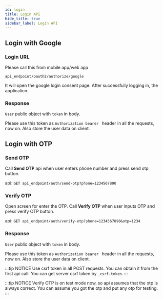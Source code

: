 ```yaml
---
id: login
title: Login API
hide_title: true
sidebar_label: Login API
---
```


## Login with Google

### Login URL

Please call this from mobile app/web app

`api_endpoint/oauth2/authorize/google`

It will open the google login consent page. After successfully logging in, the application.

### Response
`User` public object with `token` in body.

Please use this token as `Authorization bearer ` header in all the requests, now on. Also store the user data on client.


## Login with OTP

### Send OTP

Call __Send OTP__ api when user enters phone number and press send otp button.

api: `GET api_endpoint/auth/send-otp?phone=1234567890`

### Verify OTP

Open screen for enter the OTP. Call __Verify OTP__ when user inputs OTP and press verify OTP button.

api: `GET api_endpoint/auth/verify-otp?phone=1234567890&otp=1234`

### Response
`User` public object with `token` in body.

Please use this token as `Authorization bearer ` header in all the requests, now on. Also store the user data on client.

:::tip NOTICE
Use csrf token in all POST requests. You can obtain it from the first api call. You can get server csrf token by `_csrf.token`.
:::

:::tip NOTICE
Verify OTP is on test mode now, so api assumes that the otp is always correct. You can assume you got the otp and put any otp for testing.
:::

